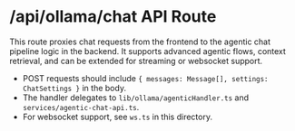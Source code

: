 # /api/ollama/chat API Route

This route proxies chat requests from the frontend to the agentic chat pipeline logic in the backend. It supports advanced agentic flows, context retrieval, and can be extended for streaming or websocket support.

- POST requests should include `{ messages: Message[], settings: ChatSettings }` in the body.
- The handler delegates to `lib/ollama/agenticHandler.ts` and `services/agentic-chat-api.ts`.
- For websocket support, see `ws.ts` in this directory.

